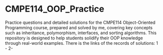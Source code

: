 # CMPE114_OOP_Practice
Practice questions and detailed solutions for the CMPE114 Object-Oriented Programming course, prepared and solved by me, covering key concepts such as inheritance, polymorphism, interfaces, and sorting algorithms. This repository is designed to help students solidify their OOP knowledge through real-world examples. 
There is the links of the records of solutions:
1 - 
2- 
